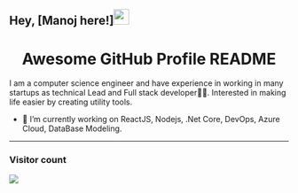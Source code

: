 ## Hey, [Manoj here!]<img src="https://media.giphy.com/media/hvRJCLFzcasrR4ia7z/giphy.gif" width="28px" height="28px">


<h1 align="center">Awesome GitHub Profile README</h1>

I am a computer science engineer and have experience in working in many startups as technical Lead and Full stack developer👨‍💻. Interested in making life easier by creating utility tools.


- 🔭 I’m currently working on ReactJS, Nodejs, .Net Core, DevOps, Azure Cloud, DataBase Modeling.
<hr />

### Visitor count
<img src="https://profile-counter.glitch.me/manoj10691/count.svg" />



